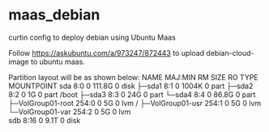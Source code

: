 # maas_debian
curtin config to deploy debian using Ubuntu Maas


Follow https://askubuntu.com/a/973247/872443 to upload debian-cloud-image to ubuntu maas.


Partition layout will be as shown below:
NAME                MAJ:MIN RM   SIZE RO TYPE MOUNTPOINT
sda                   8:0    0 111.8G  0 disk 
├─sda1                8:1    0  1004K  0 part 
├─sda2                8:2    0     1G  0 part /boot
├─sda3                8:3    0    24G  0 part 
└─sda4                8:4    0  86.8G  0 part 
  ├─VolGroup01-root 254:0    0     5G  0 lvm  /
  ├─VolGroup01-usr  254:1    0     5G  0 lvm  
  └─VolGroup01-var  254:2    0     5G  0 lvm  
sdb                   8:16   0   9.1T  0 disk 
